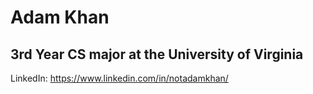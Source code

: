 # Adam Khan
## 3rd Year CS major at the University of Virginia

LinkedIn: https://www.linkedin.com/in/notadamkhan/

